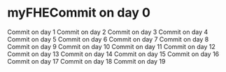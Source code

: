 # myFHECommit on day 0
Commit on day 1
Commit on day 2
Commit on day 3
Commit on day 4
Commit on day 5
Commit on day 6
Commit on day 7
Commit on day 8
Commit on day 9
Commit on day 10
Commit on day 11
Commit on day 12
Commit on day 13
Commit on day 14
Commit on day 15
Commit on day 16
Commit on day 17
Commit on day 18
Commit on day 19
